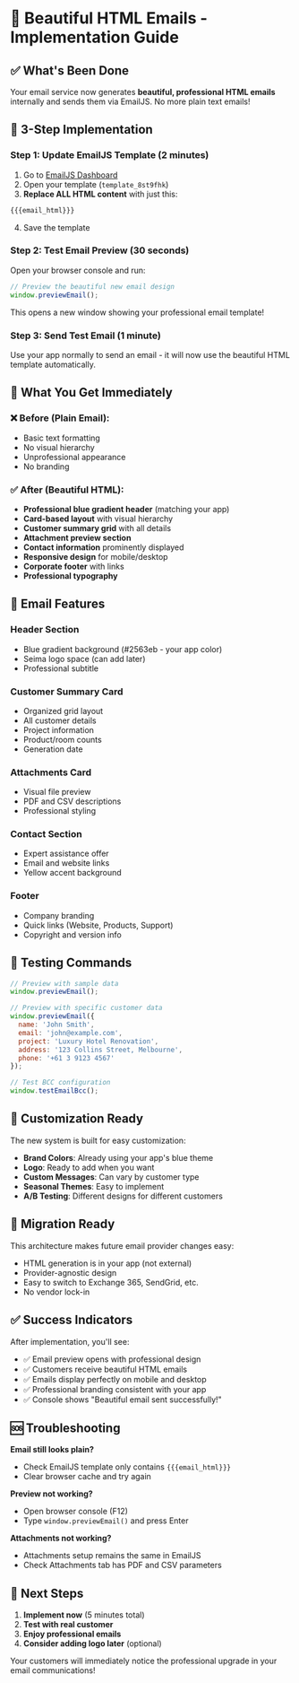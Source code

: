 # 🎨 Beautiful HTML Emails - Implementation Guide

## ✅ **What's Been Done**

Your email service now generates **beautiful, professional HTML emails** internally and sends them via EmailJS. No more plain text emails!

## 🚀 **3-Step Implementation**

### Step 1: Update EmailJS Template (2 minutes)

1. Go to [EmailJS Dashboard](https://dashboard.emailjs.com/)
2. Open your template (`template_8st9fhk`)
3. **Replace ALL HTML content** with just this:

```html
{{{email_html}}}
```

4. Save the template

### Step 2: Test Email Preview (30 seconds)

Open your browser console and run:
```javascript
// Preview the beautiful new email design
window.previewEmail();
```

This opens a new window showing your professional email template!

### Step 3: Send Test Email (1 minute)

Use your app normally to send an email - it will now use the beautiful HTML template automatically.

## 🎯 **What You Get Immediately**

### ❌ **Before (Plain Email):**
- Basic text formatting  
- No visual hierarchy
- Unprofessional appearance
- No branding

### ✅ **After (Beautiful HTML):**
- **Professional blue gradient header** (matching your app)
- **Card-based layout** with visual hierarchy
- **Customer summary grid** with all details
- **Attachment preview section** 
- **Contact information** prominently displayed
- **Responsive design** for mobile/desktop
- **Corporate footer** with links
- **Professional typography**

## 📱 **Email Features**

### Header Section
- Blue gradient background (#2563eb - your app color)
- Seima logo space (can add later)
- Professional subtitle

### Customer Summary Card
- Organized grid layout
- All customer details
- Project information
- Product/room counts
- Generation date

### Attachments Card
- Visual file preview
- PDF and CSV descriptions
- Professional styling

### Contact Section
- Expert assistance offer
- Email and website links
- Yellow accent background

### Footer
- Company branding
- Quick links (Website, Products, Support)
- Copyright and version info

## 🧪 **Testing Commands**

```javascript
// Preview with sample data
window.previewEmail();

// Preview with specific customer data
window.previewEmail({
  name: 'John Smith',
  email: 'john@example.com', 
  project: 'Luxury Hotel Renovation',
  address: '123 Collins Street, Melbourne',
  phone: '+61 3 9123 4567'
});

// Test BCC configuration
window.testEmailBcc();
```

## 🎨 **Customization Ready**

The new system is built for easy customization:

- **Brand Colors**: Already using your app's blue theme
- **Logo**: Ready to add when you want
- **Custom Messages**: Can vary by customer type
- **Seasonal Themes**: Easy to implement
- **A/B Testing**: Different designs for different customers

## 🔄 **Migration Ready**

This architecture makes future email provider changes easy:
- HTML generation is in your app (not external)
- Provider-agnostic design
- Easy to switch to Exchange 365, SendGrid, etc.
- No vendor lock-in

## ✅ **Success Indicators**

After implementation, you'll see:
- ✅ Email preview opens with professional design
- ✅ Customers receive beautiful HTML emails
- ✅ Emails display perfectly on mobile and desktop
- ✅ Professional branding consistent with your app
- ✅ Console shows "Beautiful email sent successfully!"

## 🆘 **Troubleshooting**

**Email still looks plain?**
- Check EmailJS template only contains `{{{email_html}}}`
- Clear browser cache and try again

**Preview not working?**
- Open browser console (F12)
- Type `window.previewEmail()` and press Enter

**Attachments not working?**
- Attachments setup remains the same in EmailJS
- Check Attachments tab has PDF and CSV parameters

## 🎯 **Next Steps**

1. **Implement now** (5 minutes total)
2. **Test with real customer** 
3. **Enjoy professional emails**
4. **Consider adding logo later** (optional)

Your customers will immediately notice the professional upgrade in your email communications! 